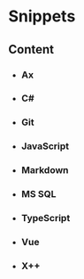 # Snippets

## Content

- ### __Ax__

- ### __C#__

- ### __Git__

- ### __JavaScript__

- ### __Markdown__

- ### __MS SQL__

- ### __TypeScript__

- ### __Vue__

- ### __X++__
